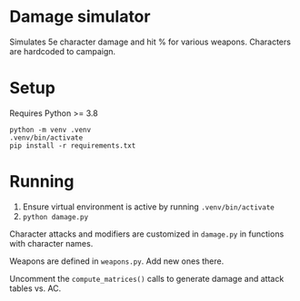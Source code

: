 # Damage simulator
Simulates 5e character damage and hit % for various weapons. Characters are hardcoded to campaign.

# Setup
Requires Python >= 3.8
```
python -m venv .venv
.venv/bin/activate
pip install -r requirements.txt
```

# Running
1. Ensure virtual environment is active by running `.venv/bin/activate`
2. `python damage.py`

Character attacks and modifiers are customized in `damage.py` in functions with character names.

Weapons are defined in `weapons.py`. Add new ones there.

Uncomment the `compute_matrices()` calls to generate damage and attack tables vs. AC.